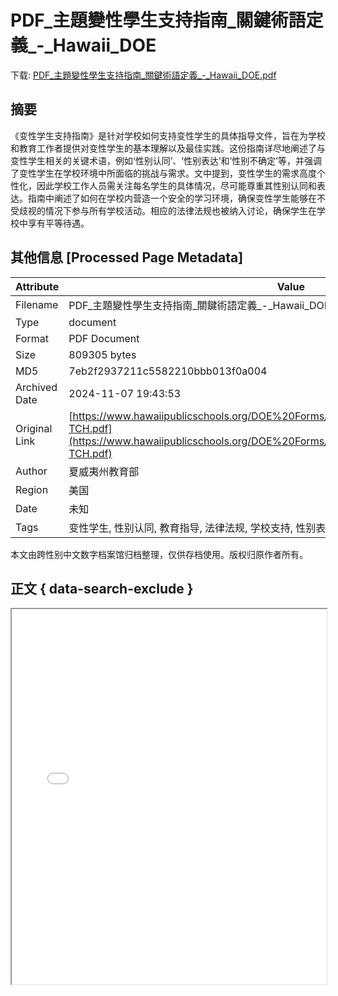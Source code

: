 # PDF_主題變性學生支持指南_關鍵術語定義_-_Hawaii_DOE

<!-- tcd_download_link -->
下载: <a href="../PDF_主題變性學生支持指南_關鍵術語定義_-_Hawaii_DOE.pdf" download>PDF_主題變性學生支持指南_關鍵術語定義_-_Hawaii_DOE.pdf</a>
<!-- tcd_download_link_end -->

## 摘要

<!-- tcd_abstract -->
《变性学生支持指南》是针对学校如何支持变性学生的具体指导文件，旨在为学校和教育工作者提供对变性学生的基本理解以及最佳实践。这份指南详尽地阐述了与变性学生相关的关键术语，例如‘性别认同’、‘性别表达’和‘性别不确定’等，并强调了变性学生在学校环境中所面临的挑战与需求。文中提到，变性学生的需求高度个性化，因此学校工作人员需关注每名学生的具体情况，尽可能尊重其性别认同和表达。指南中阐述了如何在学校内营造一个安全的学习环境，确保变性学生能够在不受歧视的情况下参与所有学校活动。相应的法律法规也被纳入讨论，确保学生在学校中享有平等待遇。

<!-- tcd_abstract_end -->

## 其他信息 [Processed Page Metadata]

| Attribute       | Value                                  |
|-----------------|----------------------------------------|
| Filename        | PDF_主題變性學生支持指南_關鍵術語定義_-_Hawaii_DOE.pdf                             |
| Type            | document                                 |
| Format          | PDF Document                               |
| Size            | 809305 bytes                           |
| MD5             | 7eb2f2937211c5582210bbb013f0a004                                  |
| Archived Date   | 2024-11-07 19:43:53                             |
| Original Link   | [https://www.hawaiipublicschools.org/DOE%20Forms/Civil%20Rights/TransgenderSupports-TCH.pdf](https://www.hawaiipublicschools.org/DOE%20Forms/Civil%20Rights/TransgenderSupports-TCH.pdf)                         |
| Author          | 夏威夷州教育部                               |
| Region          | 美国                               |
| Date            | 未知                                 |
| Tags            | 变性学生, 性别认同, 教育指导, 法律法规, 学校支持, 性别表达, 性别多元, 跨性别权益, 学生支持方案                                 |

本文由跨性别中文数字档案馆归档整理，仅供存档使用。版权归原作者所有。


## 正文 { data-search-exclude }

<!-- tcd_main_text -->
<iframe src="../PDF_主題變性學生支持指南_關鍵術語定義_-_Hawaii_DOE.pdf" width="100%" height="600px">
    <p>无法显示PDF，请下载查看。</p>
</iframe>
<!-- tcd_main_text_end -->

